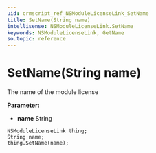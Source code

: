 ```yaml
---
uid: crmscript_ref_NSModuleLicenseLink_SetName
title: SetName(String name)
intellisense: NSModuleLicenseLink.SetName
keywords: NSModuleLicenseLink, GetName
so.topic: reference
---
```


# SetName(String name)

The name of the module license

**Parameter:** 
* **name** String

```crmscript
NSModuleLicenseLink thing;
String name;
thing.SetName(name);
```

